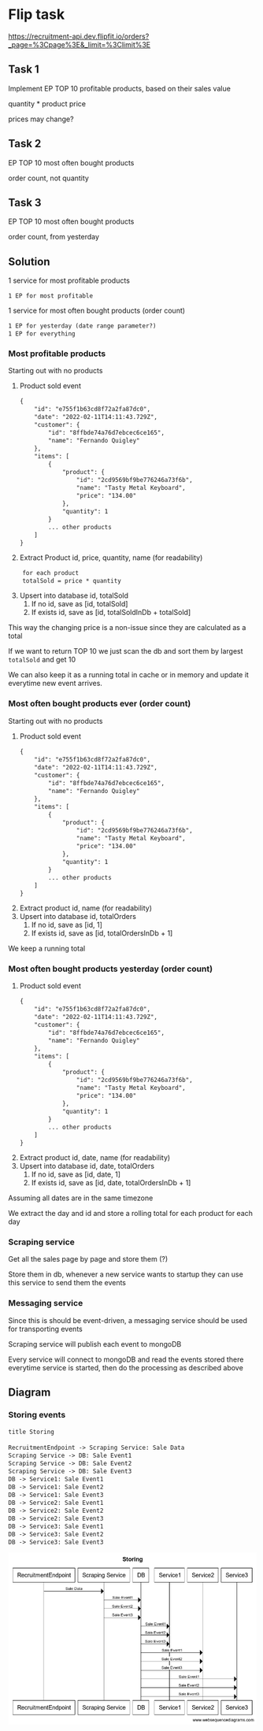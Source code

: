 # Flip task
https://recruitment-api.dev.flipfit.io/orders?_page=%3Cpage%3E&_limit=%3Climit%3E

## Task 1

Implement EP TOP 10 profitable products, based on their sales value

quantity * product price

prices may change?

## Task 2

EP TOP 10 most often bought products

order count, not quantity

## Task 3 

EP TOP 10 most often bought products

order count, from yesterday

## Solution

1 service for most profitable products

    1 EP for most profitable

1 service for most often bought products (order count)

    1 EP for yesterday (date range parameter?)
    1 EP for everything



### Most profitable products

Starting out with no products

1. Product sold event 
    ```
    {
        "id": "e755f1b63cd8f72a2fa87dc0",
        "date": "2022-02-11T14:11:43.729Z",
        "customer": {
            "id": "8ffbde74a76d7ebcec6ce165",
            "name": "Fernando Quigley"
        },
        "items": [
            {
                "product": {
                    "id": "2cd9569bf9be776246a73f6b",
                    "name": "Tasty Metal Keyboard",
                    "price": "134.00"
                },
                "quantity": 1
            }
            ... other products
        ]
    }
    ```
2. Extract Product id, price, quantity, name (for readability)
```
    for each product
    totalSold = price * quantity
```
3. Upsert into database id, totalSold
    1. If no id, save as [id, totalSold]
    2. If exists id, save as [id, totalSoldInDb + totalSold]

This way the changing price is a non-issue since they are calculated as a total

If we want to return TOP 10 we just scan the db and sort them by largest `totalSold` and get 10

We can also keep it as a running total in cache or in memory and update it everytime new event arrives.


### Most often bought products ever (order count)

Starting out with no products

1. Product sold event 
    ```
    {
        "id": "e755f1b63cd8f72a2fa87dc0",
        "date": "2022-02-11T14:11:43.729Z",
        "customer": {
            "id": "8ffbde74a76d7ebcec6ce165",
            "name": "Fernando Quigley"
        },
        "items": [
            {
                "product": {
                    "id": "2cd9569bf9be776246a73f6b",
                    "name": "Tasty Metal Keyboard",
                    "price": "134.00"
                },
                "quantity": 1
            }
            ... other products
        ]
    }
    ```
2. Extract product id, name (for readability)
3. Upsert into database id, totalOrders
    1. If no id, save as [id, 1]
    2. If exists id, save as [id, totalOrdersInDb + 1]


We keep a running total

### Most often bought products yesterday (order count)

1. Product sold event 
    ```
    {
        "id": "e755f1b63cd8f72a2fa87dc0",
        "date": "2022-02-11T14:11:43.729Z",
        "customer": {
            "id": "8ffbde74a76d7ebcec6ce165",
            "name": "Fernando Quigley"
        },
        "items": [
            {
                "product": {
                    "id": "2cd9569bf9be776246a73f6b",
                    "name": "Tasty Metal Keyboard",
                    "price": "134.00"
                },
                "quantity": 1
            }
            ... other products
        ]
    }
    ```
2. Extract product id, date, name (for readability)
3. Upsert into database id, date, totalOrders
    1. If no id, save as [id, date, 1]
    2. If exists id, save as [id, date, totalOrdersInDb + 1]


Assuming all dates are in the same timezone

We extract the day and id and store a rolling total for each product for each day


### Scraping service

Get all the sales page by page and store them (?)

Store them in db, whenever a new service wants to startup they can use this service to send them the events

### Messaging service

Since this is should be event-driven, a messaging service should be used for transporting events

Scraping service will publish each event to mongoDB

Every service will connect to mongoDB and read the events stored there everytime service is started, then do the processing as described above

## Diagram

### Storing events
```
title Storing 

RecruitmentEndpoint -> Scraping Service: Sale Data
Scraping Service -> DB: Sale Event1
Scraping Service -> DB: Sale Event2
Scraping Service -> DB: Sale Event3
DB -> Service1: Sale Event1
DB -> Service1: Sale Event2
DB -> Service1: Sale Event3
DB -> Service2: Sale Event1
DB -> Service2: Sale Event2
DB -> Service2: Sale Event3
DB -> Service3: Sale Event1
DB -> Service3: Sale Event2
DB -> Service3: Sale Event3
```

![storing.png](diagrams/storing.png)